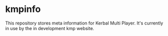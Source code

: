 kmpinfo
=======

This repository stores meta information for Kerbal Multi Player. It's currently in use by the in development kmp website.

